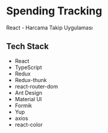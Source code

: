 # Spending Tracking
React - Harcama Takip Uygulaması

## Tech Stack

- React 
- TypeScript 
- Redux 
- Redux-thunk
- react-router-dom
- Ant Design 
- Material UI 
- Formik 
- Yup
- axios
- react-color
